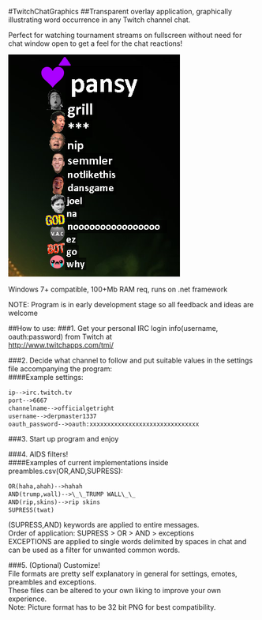 #TwitchChatGraphics
##Transparent overlay application, graphically illustrating word occurrence in any Twitch channel chat.

Perfect for watching tournament streams on fullscreen without need for chat window open to get a feel for the chat reactions!

![alt text](https://github.com/barestrand/TwitchChatGraphics/blob/master/pansy.PNG "Showcase 1")

Windows 7+ compatible, 100+Mb RAM req, runs on .net framework

NOTE: Program is in early development stage so all feedback and ideas are welcome

##How to use:
###1. Get your personal IRC login info(username, oauth:password) from Twitch at  
http://www.twitchapps.com/tmi/  

###2. Decide what channel to follow and put suitable values in the settings file accompanying the program:  
####Example settings:

	ip-->irc.twitch.tv  
	port-->6667  
	channelname-->officialgetright  
	username-->derpmaster1337  
	oauth_password-->oauth:xxxxxxxxxxxxxxxxxxxxxxxxxxxxxxx  

###3. Start up program and enjoy

###4. AIDS filters!  
####Examples of current implementations inside preambles.csv(OR,AND,SUPRESS):

	OR(haha,ahah)-->hahah  
	AND(trump,wall)-->\_\_TRUMP WALL\_\_  
	AND(rip,skins)-->rip skins  
	SUPRESS(twat)  

(SUPRESS,AND) keywords are applied to entire messages.  
Order of application: SUPRESS > OR > AND > exceptions  
EXCEPTIONS are applied to single words delimited by spaces in chat and can be used as a filter for unwanted common words.

###5. (Optional) Customize!  
File formats are pretty self explanatory in general for settings, emotes, preambles and exceptions.  
These files can be altered to your own liking to improve your own experience.  
Note: Picture format has to be 32 bit PNG for best compatibility.  
